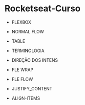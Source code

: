 # Rocketseat-Curso

- FLEXBOX

- NORMAL FLOW

- TABLE

- TERMINOLOGIA

- DIREÇÂO DOS INTENS

- FLE WRAP

- FLE FLOW 

- JUSTIFY_CONTENT

- ALIGN-ITEMS


